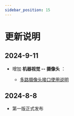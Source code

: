 ```yaml
---
sidebar_position: 15
---
```


# 更新说明

## 2024-9-11

- 增加 **机器视觉 -- 摄像头** ：

    - [多路摄像头接口使用说明](./machine_vision/camera.md#多路摄像头接口使用) 


## 2024-8-8

- 第一版正式发布 